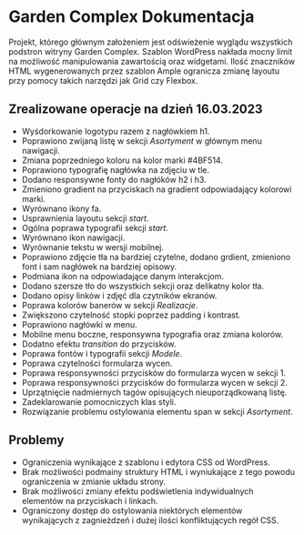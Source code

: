 # **Garden Complex Dokumentacja**

Projekt, którego głównym założeniem jest odświeżenie wyglądu wszystkich podstron witryny Garden Complex. Szablon WordPress nakłada mocny limit na możliwość manipulowania zawartością oraz widgetami. Ilość znaczników HTML wygenerowanych przez szablon Ample ogranicza zmianę layoutu przy pomocy takich narzędzi jak Grid czy Flexbox.

## **Zrealizowane operacje na dzień 16.03.2023**

-   Wyśdorkowanie logotypu razem z nagłówkiem h1.
-   Poprawiono zwijaną listę w sekcji _Asortyment_ w głównym menu nawigacji.
-   Zmiana poprzedniego koloru na kolor marki #4BF514.
-   Poprawiono typografię nagłówka na zdjęciu w tle.
-   Dodano responsywne fonty do nagłóków h2 i h3.
-   Zmieniono gradient na przyciskach na gradient odpowiadający kolorowi marki.
-   Wyrównano ikony fa.
-   Usprawnienia layoutu sekcji _start_.
-   Ogólna poprawa typografii sekcji _start_.
-   Wyrównano ikon nawigacji.
-   Wyrównanie tekstu w wersji mobilnej.
-   Poprawiono zdjęcie tła na bardziej czytelne, dodano grdient, zmieniono font i sam nagłówek na bardziej opisowy.
-   Podmiana ikon na odpowiadające danym interakcjom.
-   Dodano szersze tło do wszystkich sekcji oraz delikatny kolor tła.
-   Dodano opisy linków i zdjęć dla czytników ekranów.
-   Poprawa kolorów banerów w sekcji _Realizacje_.
-   Zwiększono czytelność stopki poprzez padding i kontrast.
-   Poprawiono nagłówki w menu.
-   Mobilne menu boczne, responsywna typografia oraz zmiana kolorów.
-   Dodatno efektu _transition_ do przycisków.
-   Poprawa fontów i typografii sekcji _Modele_.
-   Poprawa czytelności formularza wycen.
-   Poprawa responsywności przycisków do formularza wycen w sekcji 1.
-   Poprawa responsywności przycisków do formularza wycen w sekcji 2.
-   Uprzątnięcie nadmiernych tagów opisujących nieuporządkowaną listę.
-   Zadeklarowanie pomocniczych klas styli.
-   Rozwiązanie problemu ostylowania elementu span w sekcji _Asortyment_.

## **Problemy**

-   Ograniczenia wynikające z szablonu i edytora CSS od WordPress.
-   Brak możliwości podmainy struktury HTML i wyniukające z tego powodu ograniczenia w zmianie układu strony.
-   Brak możliwości zmiany efektu podświetlenia indywidualnych elementów na przyciskach i linkach.
-   Ograniczony dostęp do ostylowania niektórych elementów wynikających z zagnieżdzeń i dużej ilości konfliktujących regół CSS.
